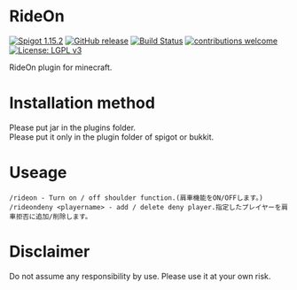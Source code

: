 # RideOn
[![Spigot 1.15.2](https://img.shields.io/badge/Spigot-1.15.2-brightgreen.svg)](https://www.spigotmc.org/wiki/spigot/)
[![GitHub release](https://img.shields.io/github/release/kubotan/RideOn.svg)](https://github.com/kubotan/RideOn/releases)
[![Build Status]( https://travis-ci.org/kubotan/RideOn.svg?branch=master)](https://travis-ci.org/kubotan/RideOn)
[![contributions welcome](https://img.shields.io/badge/contributions-welcome-brightgreen.svg?style=flat)](https://github.com/kubotan/RideOn/issues)
[![License: LGPL v3](https://img.shields.io/badge/License-LGPL%20v3-blue.svg)](https://github.com/kubotan/RideOn/blob/master/LICENSE)

RideOn plugin for minecraft.

# Installation method
Please put jar in the plugins folder.   
Please put it only in the plugin folder of spigot or bukkit.   

# Useage
```
/rideon - Turn on / off shoulder function.(肩車機能をON/OFFします。)
/rideondeny <playername> - add / delete deny player.指定したプレイヤーを肩車拒否に追加/削除します。
```

# Disclaimer
Do not assume any responsibility by use. Please use it at your own risk.
